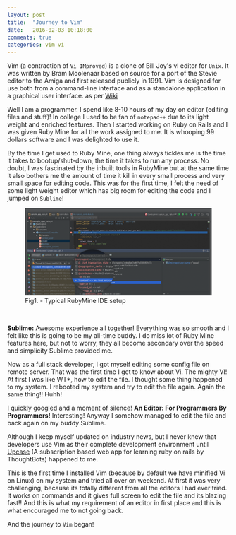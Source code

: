 ```yaml
---
layout: post
title:  "Journey to Vim"
date:   2016-02-03 10:18:00
comments: true
categories: vim vi
---
```


Vim (a contraction of `Vi IMproved`) is a clone of Bill Joy's vi editor for `Unix`. It was written by Bram Moolenaar based on source for a port of the Stevie editor to the Amiga and first released publicly in 1991. Vim is designed for use both from a command-line interface and as a standalone application in a graphical user interface. as per [Wiki][vim-wiki]

Well I am a programmer. I spend like 8-10 hours of my day on editor (editing files and stuff)! 
In college I used to be fan of `notepad++` due to its light weight and enriched features. Then I started working on Ruby on Rails and I was given Ruby Mine for all the work assigned to me. It is whooping 99 dollars software and I was delighted to use it. 

By the time I get used to Ruby Mine, one thing always tickles me is the time it takes to bootup/shut-down, the time it takes to run any process. No doubt, I was fascinated by the inbuilt tools in RubyMine but at the same time it also bothers me the amount of time it kill in every small process and very small space for editing code. This was for the first time, I felt the need of some light weight editor which has big room for editing the code and I jumped on `Sublime`! 

<figure>
    <img src="/assets/images/ruby_mine_ide.png" alt=""> 
    <figcaption class="center">Fig1. - Typical RubyMine IDE setup</figcaption>
</figure>
<br>

**Sublime:** Awesome experience all together! Everything was so smooth and I felt like this is going to be my all-time buddy. I do miss lot of Ruby Mine features here, but not to worry, they all become secondary over the speed and simplicity Sublime provided me. 

Now as a full stack developer, I got myself editing some config file on remote server. That was the first time I get to know about Vi. The mighty VI! At first I was like WT*, how to edit the file. I thought some thing happened to my system. I rebooted my system and try to edit the file again. Again the same thing!! Huhh! 

I quickly googled and a moment of silence! **An Editor: For Programmers By Programmers!** Interesting! Anyway I somehow managed to edit the file and back again on my buddy Sublime. 

Although I keep myself updated on industry news, but I never knew that developers use Vim as their complete development environment until [Upcase][upcase] (A subscription based web app for learning ruby on rails by ThoughtBots) happened to me.

This is the first time I installed Vim (because by default we have minified Vi on Linux) on my system and tried all over on weekend. At first it was very challenging, because its totally different from all the editors I had ever tried. It works on commands and it gives full screen to edit the file and its blazing fast!! And this is what my requirement of an editor in first place and this is what encouraged me to not going back. 

And the journey to `Vim` began!


[vim-wiki]: https://en.wikipedia.org/wiki/Vim_(text_editor)
[upcase]: https://upcase.com